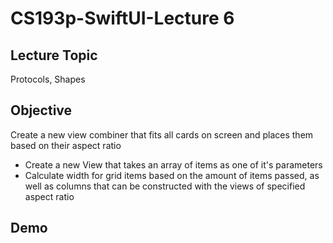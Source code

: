 #  CS193p-SwiftUI-Lecture 6

## Lecture Topic
Protocols, Shapes

## Objective
Create a new view combiner that fits all cards on screen and places them based on their aspect ratio

* Create a new View that takes an array of items as one of it's parameters
* Calculate width for grid items based on the amount of items passed, as well as columns that can be constructed with the views of specified aspect ratio




## Demo



